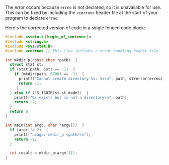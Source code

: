The error occurs because `errno` is not declared, so it is unavailable for use. This can be fixed by including the `<cerrno>` header file at the start of your program to declare `errno`. 

Here's the corrected version of code in a single fenced code block:

```c
#include <stdio.<｜begin▁of▁sentence｜>
#include <string.h>
#include <sys/stat.h>
#include <cerrno> // This line includes c error handling header file

int mkdir_p(const char *path)  {
  struct stat st;
  if (stat(path, &st) == -1)  {
    if (mkdir(path, 0700) == -1)  {  
      printf("Cannot create directory %s: %s\n", path, strerror(errno));
      return -1;
     }
  } else if (!S_ISDIR(st.st_mode))  {
    printf("%s exists but is not a directory\n", path);
    return -2;
  }
  return 0;
}

int main(int argc, char *argv[])  {
  if (argc != 2)  {
    printf("usage: mkdir_p <path>\n");
    return -1;
  }

  int result = mkdir_p(argv[1]);
}
```

